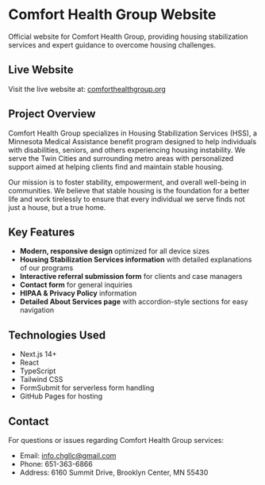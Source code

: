 # Comfort Health Group Website

Official website for Comfort Health Group, providing housing stabilization services and expert guidance to overcome housing challenges.

## Live Website

Visit the live website at: [comforthealthgroup.org](http://comforthealthgroup.org)

## Project Overview

Comfort Health Group specializes in Housing Stabilization Services (HSS), a Minnesota Medical Assistance benefit program designed to help individuals with disabilities, seniors, and others experiencing housing instability. We serve the Twin Cities and surrounding metro areas with personalized support aimed at helping clients find and maintain stable housing.

Our mission is to foster stability, empowerment, and overall well-being in communities. We believe that stable housing is the foundation for a better life and work tirelessly to ensure that every individual we serve finds not just a house, but a true home.

## Key Features

- **Modern, responsive design** optimized for all device sizes
- **Housing Stabilization Services information** with detailed explanations of our programs
- **Interactive referral submission form** for clients and case managers
- **Contact form** for general inquiries
- **HIPAA & Privacy Policy** information
- **Detailed About Services page** with accordion-style sections for easy navigation

## Technologies Used

- Next.js 14+
- React
- TypeScript
- Tailwind CSS
- FormSubmit for serverless form handling
- GitHub Pages for hosting

## Contact

For questions or issues regarding Comfort Health Group services:
- Email: info.chgllc@gmail.com
- Phone: 651-363-6866
- Address: 6160 Summit Drive, Brooklyn Center, MN 55430 
